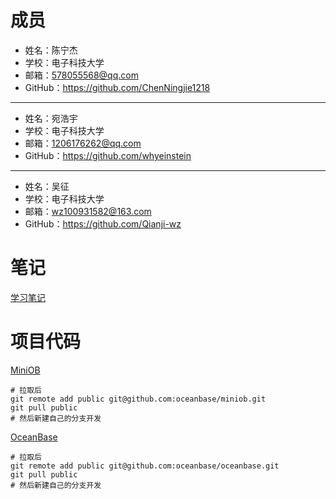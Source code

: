 # 成员
- 姓名：陈宁杰
- 学校：电子科技大学
- 邮箱：578055568@qq.com
- GitHub：https://github.com/ChenNingjie1218

---

- 姓名：宛浩宇
- 学校：电子科技大学
- 邮箱：1206176262@qq.com
- GitHub：https://github.com/whyeinstein

---

- 姓名：吴征
- 学校：电子科技大学
- 邮箱：wz100931582@163.com
- GitHub：https://github.com/Qianji-wz

# 笔记
[学习笔记](https://github.com/OceanBaseCompetition/OceanBaseJourney)

# 项目代码
[MiniOB](https://github.com/OceanBaseCompetition/miniob)
```git
# 拉取后
git remote add public git@github.com:oceanbase/miniob.git
git pull public
# 然后新建自己的分支开发
```

[OceanBase](https://github.com/OceanBaseCompetition/oceanbase)
```git
# 拉取后
git remote add public git@github.com:oceanbase/oceanbase.git
git pull public
# 然后新建自己的分支开发
```
